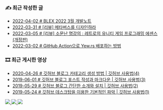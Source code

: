 ### ✍️ 최근 작성한 글 

<!-- BLEX:START -->
- [2022-04-02 # BLEX 2022 3월 개발노트](https://blex.me/@baealex/blex-2022-3%EC%9B%94-%EA%B0%9C%EB%B0%9C%EB%85%B8%ED%8A%B8)
- [2022-03-31 # [리뷰] 메타버스를 디자인하라](https://blex.me/@baealex/ux-for-xr-review)
- [2022-03-05 # [리뷰] 소문난 명강의 : 레트로의 유니티 게임 프로그래밍 에센스&lpar;개정판&rpar;](https://blex.me/@baealex/unity-programming-essence-review)
- [2022-03-02 # GitHub Action으로 Yew.rs 배포하는 방법](https://blex.me/@baealex/github-action%EC%9C%BC%EB%A1%9C-yew-%EB%B0%B0%ED%8F%AC%ED%95%98%EA%B8%B0)<!-- BLEX:END -->

### 🎞️ 최근 게시한 영상

<!-- YOUTUBE:START -->
- [2020-04-26 # 깃허브 블로그 카테고리 생성 방법 | 깃허브 사용법&lpar;4&rpar;](https://www.youtube.com/watch?v=5DbL0V_07lE)
- [2019-06-01 # 깃허브 블로그 포스트 작성과 마크다운 | 깃허브 사용법&lpar;3&rpar;](https://www.youtube.com/watch?v=LyQgkZX2ZaM)
- [2019-05-29 # 깃허브 블로그 간단한 소개와 설치 | 깃허브 사용법&lpar;2&rpar;](https://www.youtube.com/watch?v=U-tPlM-h4cY)
- [2019-05-24 # 깃허브 데스크탑을 이용한 기본적인 파악 | 깃허브 사용법&lpar;1&rpar;](https://www.youtube.com/watch?v=3X24DcxJCgc)<!-- YOUTUBE:END -->

<p>
    <a href="https://baejino.com">
        <img src="http://img.shields.io/badge/BaeJino-474787?style=flat-square&logo=stellar">
    </a>
    <a href="https://blex.me/@baealex">
        <img src="http://img.shields.io/badge/BLOG-black?style=flat-square&logo=bloglovin">
    </a>
    <a href="https://tv.baejino.com">
        <img src="https://img.shields.io/badge/Youtube-ff0000?style=flat-square&logo=youtube">
    </a>
</p>
